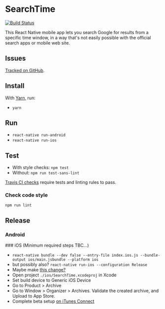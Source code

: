 SearchTime
==========

[![Build Status](https://travis-ci.org/webful-ltd/searchtime.svg?branch=master)](https://travis-ci.org/webful-ltd/searchtime)

This React Native mobile app lets you search Google for results from a specific time window, in a way that's not easily possible with the official search apps or mobile web site.

Issues
------
[Tracked on GitHub](https://github.com/webful-ltd/searchtime/issues).

Install
-------
With [Yarn](https://yarnpkg.com/en/docs/getting-started), run:
* `yarn`

Run
---
* `react-native run-android`
* `react-native run-ios`

Test
----
* With style checks: `npm test`
* Without: `npm run test-sans-lint`

[Travis CI checks](https://travis-ci.org/webful-ltd/searchtime) require tests and linting rules to pass.

### Check code style
`npm run lint`

Release
-------
### Android
### iOS
(Minimum required steps TBC...)
* `react-native bundle --dev false --entry-file index.ios.js --bundle-output ios/main.jsbundle --platform ios`
* but possibly also? `react-native run-ios --configuration Release`
* Maybe make [this change?](http://stackoverflow.com/a/32989683/2803757)
* Open project `./ios/SearchTime.xcodeproj` in Xcode
* Set build device to Generic iOS Device
* Go to Product > Archive
* Go to Window > Organizer > Archives. Validate the created archive, and Upload to App Store.
* Complete beta setup [on iTunes Connect](https://itunesconnect.apple.com/WebObjects/iTunesConnect.woa/ra/ng/app)
